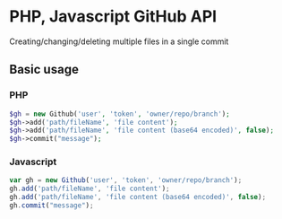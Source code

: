 # PHP, Javascript GitHub API
Creating/changing/deleting multiple files in a single commit

## Basic usage
### PHP
```php
$gh = new Github('user', 'token', 'owner/repo/branch');
$gh->add('path/fileName', 'file content');
$gh->add('path/fileName', 'file content (base64 encoded)', false);
$gh->commit("message");
```

### Javascript
```javascript
var gh = new Github('user', 'token', 'owner/repo/branch');
gh.add('path/fileName', 'file content');
gh.add('path/fileName', 'file content (base64 encoded)', false);
gh.commit("message");
```
